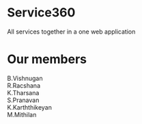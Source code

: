 # Service360
All services together in a one web application

# Our members
B.Vishnugan <br>
R.Racshana <br>
K.Tharsana <br>
S.Pranavan <br>
K.Karththikeyan <br> 
M.Mithilan 
